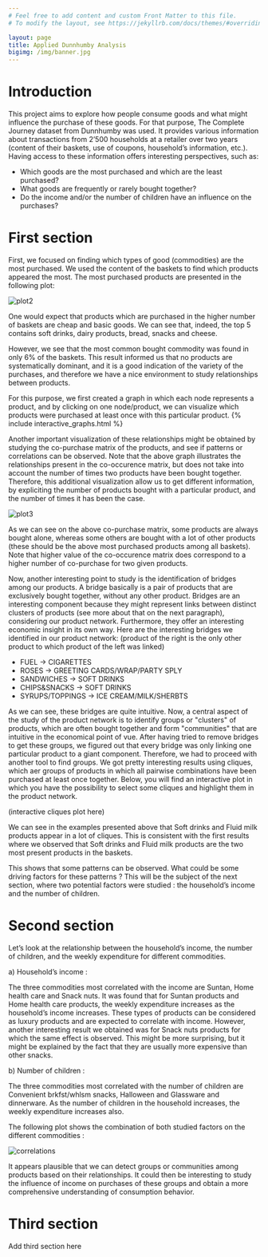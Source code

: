 ```yaml
---
# Feel free to add content and custom Front Matter to this file.
# To modify the layout, see https://jekyllrb.com/docs/themes/#overriding-theme-defaults

layout: page
title: Applied Dunnhumby Analysis
bigimg: /img/banner.jpg
---
```


# Introduction

This project aims to explore how people consume goods and what might influence the purchase of these goods. For that purpose, The Complete Journey dataset from Dunnhumby was used. It provides various information about transactions from 2’500 households at a retailer over two years (content of their baskets, use of coupons, household’s information, etc.).
Having access to these information offers interesting perspectives, such as:
*	Which goods are the most purchased and which are the least purchased?
*	What goods are frequently or rarely bought together?
*	Do the income and/or the number of children have an influence on the purchases?


# First section

First, we focused on finding which types of good (commodities) are the most purchased. We used the content of the baskets to find which products appeared the most. The most purchased products are presented in the following plot:

![plot2](img/plot2.png)

One would expect that products which are purchased in the higher number of baskets are cheap and basic goods. We can see that, indeed, the top 5 contains soft drinks, dairy products, bread, snacks and cheese.

However, we see that the most common bought commodity was found in only 6% of the baskets.
This result informed us that no products are systematically dominant, and it is a good indication of the variety of the purchases, and therefore we have a nice environment to study relationships between products. 

For this purpose, we first created a graph in which each node represents a product, and by clicking on one node/product, we can visualize which products were purchased at least once with this particular product. 
{% include interactive_graphs.html  %}

Another important visualization of these relationships might be obtained by studying the co-purchase matrix of the products, and see if patterns or correlations can be observed. Note that the above graph illustrates the relationships present in the co-occurence matrix, but does not take into account the number of times two products have been bought together. Therefore, this additional visualization allow us to get different information, by expliciting the number of products bought with a particular product, and the number of times it has been the case.

![plot3](img/plot3.png)

As we can see on the above co-purchase matrix, some products are always bought alone, whereas some others are bought with a lot of other products (these should be the above most purchased products among all baskets). Note that higher value of the co-occurence matrix does correspond to a higher number of co-purchase for two given products. 

Now, another interesting point to study is the identification of bridges among our products. A bridge basically is a pair of products that are exclusively bought together, without any other product. Bridges are an interesting component because they might represent links between distinct clusters of products (see more about that on the next paragraph), considering our product network. Furthermore, they offer an interesting economic insight in its own way. Here are the interesting bridges we identified in our product network: (product of the right is the only other product to which product of the left was linked)
*	FUEL -> CIGARETTES
*	ROSES -> GREETING CARDS/WRAP/PARTY SPLY
*	SANDWICHES -> SOFT DRINKS
*	CHIPS&SNACKS -> SOFT DRINKS
*	SYRUPS/TOPPINGS -> ICE CREAM/MILK/SHERBTS

As we can see, these bridges are quite intuitive. Now, a central aspect of the study of the product network is to identify groups or "clusters" of products, which are often bought together and form "communities" that are intuitive in the economical point of vue. After having tried to remove bridges to get these groups, we figured out that every bridge was only linking one particular product to a giant component. Therefore, we had to proceed with another tool to find groups. We got pretty interesting results using cliques, which aer groups of products in which all pairwise combinations have been purchased at least once together. Below, you will find an interactive plot in which you have the possibility to select some cliques and highlight them in the product network.

(interactive cliques plot here)

We can see in the examples presented above that Soft drinks and Fluid milk products appear in a lot of cliques. This is consistent with the first results where we observed that Soft drinks and Fluid milk products are the two most present products in the baskets.

This shows that some patterns can be observed. What could be some driving factors for these patterns ?
This will be the subject of the next section, where two potential factors were studied : the household’s income and the number of children.

# Second section

Let’s look at the relationship between the household’s income, the number of children, and the weekly expenditure for different commodities.

a)	Household’s income :

The three commodities most correlated with the income are Suntan, Home health care and Snack nuts. It was found that for Suntan products and Home health care products, the weekly expenditure increases as the household’s income increases. These types of products can be considered as luxury products and are expected to correlate with income. However, another interesting result we obtained was for Snack nuts products for which the same effect is observed. This might be more surprising, but it might be explained by the fact that they are usually more expensive than other snacks.

b)	Number of children :

The three commodities most correlated with the number of children are Convenient brkfst/whlsm snacks, Halloween and Glassware and dinnerware. As the number of children in the household increases, the weekly expenditure increases also.

The following plot shows the combination of both studied factors on the different commodities :

![correlations](img/correlations.png)

It appears plausible that we can detect groups or communities among products based on their relationships.
It could then be interesting to study the influence of income on purchases of these groups and obtain a more comprehensive understanding of consumption behavior.

# Third section

Add third section here
